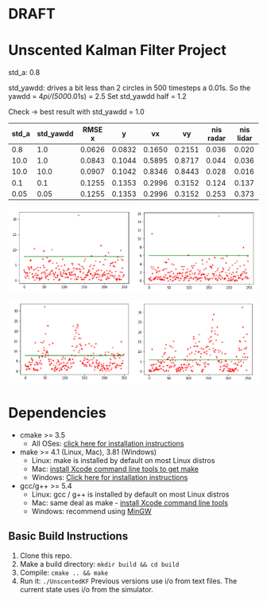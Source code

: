 # DRAFT
# Unscented Kalman Filter Project

std_a: 0.8

std_yawdd: drives a bit less than 2 circles in 500 timesteps a 0.01s. So the yawdd = 4*pi/(500*0.01s) = 2.5
Set std_yawdd half = 1.2

Check -> best result with std_yawdd = 1.0

std_a   | std_yawdd | RMSE x | y     | vx     | vy     | nis radar | nis lidar
--------|-----------|--------|-------|--------|--------|-----------|-----------
0.8     | 1.0       | 0.0626 | 0.0832| 0.1650 | 0.2151 | 0.036     | 0.020     
10.0    | 1.0       | 0.0843 | 0.1044| 0.5895 | 0.8717 | 0.044     | 0.036     
10.0    | 10.0      | 0.0907 | 0.1042| 0.8346 | 0.8443 | 0.028     | 0.016     
0.1     | 0.1       | 0.1255 | 0.1353| 0.2996 | 0.3152 | 0.124     | 0.137     
0.05    | 0.05      | 0.1255 | 0.1353| 0.2996 | 0.3152 | 0.253     | 0.373     

![](docu/nis_0p8_1p0.png)

![](docu/nis_0p05_0p05.png)

# Dependencies
* cmake >= 3.5
  * All OSes: [click here for installation instructions](https://cmake.org/install/)
* make >= 4.1 (Linux, Mac), 3.81 (Windows)
  * Linux: make is installed by default on most Linux distros
  * Mac: [install Xcode command line tools to get make](https://developer.apple.com/xcode/features/)
  * Windows: [Click here for installation instructions](http://gnuwin32.sourceforge.net/packages/make.htm)
* gcc/g++ >= 5.4
  * Linux: gcc / g++ is installed by default on most Linux distros
  * Mac: same deal as make - [install Xcode command line tools](https://developer.apple.com/xcode/features/)
  * Windows: recommend using [MinGW](http://www.mingw.org/)

## Basic Build Instructions

1. Clone this repo.
2. Make a build directory: `mkdir build && cd build`
3. Compile: `cmake .. && make`
4. Run it: `./UnscentedKF` Previous versions use i/o from text files.  The current state uses i/o
from the simulator.